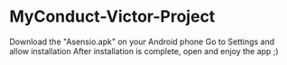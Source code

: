 # MyConduct-Victor-Project

Download the "Asensio.apk" on your Android phone
Go to Settings and allow installation
After installation is complete, open and enjoy the app ;)
